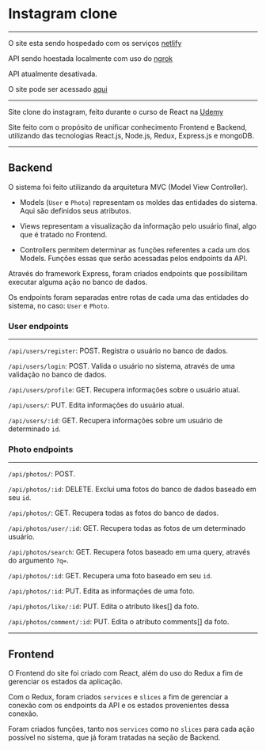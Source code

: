 # Instagram clone

<hr> 

O site esta sendo hospedado com os serviços [netlify](https://www.netlify.com/)

API sendo hoestada localmente com uso do [ngrok](https://ngrok.com/docs/getting-started/)

API atualmente desativada.

O site pode ser acessado [aqui](https://reactgramleobez.netlify.app/)

<hr>

Site clone do instagram, feito durante o curso de React na [Udemy](https://www.udemy.com/course/react-do-zero-a-maestria-c-hooks-router-api-projetos/)

Site feito com o propósito de unificar conhecimento Frontend e Backend, utilizando das tecnologias React.js, Node.js, Redux, Express.js e mongoDB.

<hr>

## Backend

O sistema foi feito utilizando da arquitetura MVC (Model View Controller).

- Models (`User` e `Photo`) representam os moldes das entidades do sistema. Aqui são definidos seus atributos. 

- Views representam a visualização da informação pelo usuário final, algo que é tratado no Frontend.

- Controllers permitem determinar as funções referentes a cada um dos Models. Funções essas que serão acessadas pelos endpoints da API.

Através do framework Express, foram criados endpoints que possibilitam executar alguma ação no banco de dados.

Os endpoints foram separadas entre rotas de cada uma das entidades do sistema, no caso: `User` e `Photo`.

### User endpoints

<hr>

`/api/users/register`: POST. Registra o usuário no banco de dados.

`/api/users/login`: POST. Valida o usuário no sistema, através de uma validação no banco de dados.

`/api/users/profile`: GET. Recupera informações sobre o usuário atual.

`/api/users/`: PUT. Edita informações do usuário atual. 

`/api/users/:id`: GET. Recupera informações sobre um usuário de determinado `id`.

### Photo endpoints

<hr>

`/api/photos/`: POST. 

`/api/photos/:id`: DELETE. Exclui uma fotos do banco de dados baseado em seu `id`.

`/api/photos/`: GET. Recupera todas as fotos do banco de dados. 

`/api/photos/user/:id`: GET. Recupera todas as fotos de um determinado usuário.

`/api/photos/search`: GET. Recupera fotos baseado em uma query, através do argumento `?q=`.

`/api/photos/:id`: GET. Recupera uma foto baseado em seu `id`.

`/api/photos/:id`: PUT. Edita as informações de uma foto. 

`/api/photos/like/:id`: PUT. Edita o atributo likes[] da foto. 

`/api/photos/comment/:id`: PUT. Edita o atributo comments[] da foto.

<hr>

## Frontend

O Frontend do site foi criado com React, além do uso do Redux a fim de gerenciar os estados da aplicação. 

Com o Redux, foram criados `services` e `slices` a fim de gerenciar a conexão com os endpoints da API e os estados provenientes dessa conexão. 

Foram criados funções, tanto nos `services` como no `slices` para cada ação possível no sistema, que já foram tratadas na seção de Backend.


